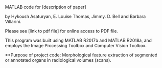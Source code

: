 MATLAB code for [description of paper]

by Hykoush Asaturyan, E. Louise Thomas, Jimmy. D. Bell and Barbara Villarini.

Please see [link to pdf file] for online access to PDF file.

This program was built using MATLAB R2017b and MATLAB R2018a, and employs the Image Processing Toolbox and Computer Vision Toolbox.

**Purpose of project code: Morphological feature extraction of segmented or annotated organs in radiological volumes (scans).
